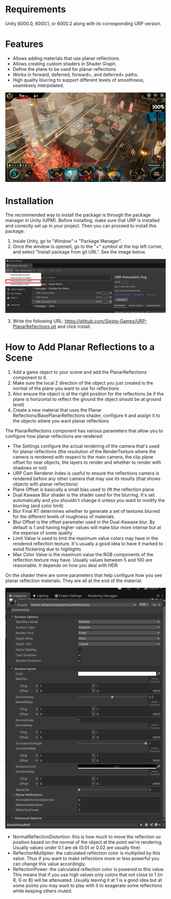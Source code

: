 # Requirements

Unity 6000.0, 6000.1, or 6000.2 along with its corresponding URP version.

# Features

* Allows adding materials that use planar reflections.
* Allows creating custom shaders in Shader Graph.
* Define the plane to be used for planar reflections
* Works in forward, deferred, forward+, and deferred+ paths.
* High quality blurring to support different levels of smoothness, seamlessly interpolated.

![Throneroom01](https://github.com/Siesta-Games/ReadmeImages/blob/main/URP-PlanarReflections/Throneroom01.jpg)

# Installation

The recommended way to install the package is through the package manager in Unity (UPM).
Before installing, make sure that URP is installed and correctly set up in your project.
Then you can proceed to install this package:

1. Inside Unity, go to "Window"-> "Package Manager".
2. Once the window is opened, go to the "+" symbol at the top left corner, and select "Install package from git URL". See the image below.

![Install](https://github.com/CristianQiu/Unity-Packages-Gifs/blob/main/URP-Volumetric-Light/UPM1.jpg)

3. Write the following URL: https://github.com/Siesta-Games/URP-PlanarReflections.git and click install.

# How to Add Planar Reflections to a Scene

1. Add a game object to your scene and add the PlanarReflections component to it.
2. Make sure the local Z direction of the object you just created is the normal of the plane you want to use for reflections
3. Also ensure the object is at the right position for the reflections (ie if the plane is horizontal to reflect the ground the object should be at ground level)
4. Create a new material that uses the Planar Reflections/BasePlanarReflections shader, configure it and assign it to the objects where you want planar reflections

The PlanarReflections component has various parameters that allow you to configure how planar reflections are rendered:

* The Settings configure the actual rendering of the camera that's used for planar reflections (the resolution of the RenderTexture where the camera is rendered with respect to the main camera, the clip plane offset for near objects, the layers to render and whether to render with shadows or not)
* URP Cam Renderer Index is useful to ensure the reflections camera is rendered before any other camera that may use its results (that shows objects with planar reflections)
* Plane Offset is basically a small bias used to lift the reflection plane
* Dual Kawase Blur shader is the shader used for the blurring. It's set automatically and you shouldn't change it unless you want to modify the blurring (and color limit)
* Blur Final RT determines whether to generate a set of textures blurred for the different levels of roughness of materials
* Blur Offset is the offset parameter used in the Dual-Kawase blur. By default is 1 and having higher values will make blur more intense but at the expense of some quality
* Limit Value is used to limit the maximum value colors may have in the rendered reflection texture. It's usually a good idea to have it marked to avoid flickering due to highlights
* Max Color Value is the maximum value the RGB components of the reflection texture may have. Usually values between 5 and 100 are reasonable. It depends on how you deal with HDR

On the shader there are some parameters that help configure how you see planar reflection materials. They are all at the end of the material:

![MaterialParameters](https://github.com/Siesta-Games/ReadmeImages/blob/main/URP-PlanarReflections/ShaderParameters.png)

* NormalReflectionDistortion: this is how much to move the reflection uv position based on the normal of the object at the point we're rendering. Usually values under 0.1 are ok (0.01 or 0.02 are usually fine)
* ReflectionMultiplier: the calculated reflection color is multiplied by this value. Thus if you want to make reflections more or less powerful you can change this value accordingly.
* ReflectionPower: the calculated reflection color is powered to this value. This means that if you use high values only colors that not close to 1 (in R, G or B) will be attenuated. Usually leaving it at 1 is a good idea but at some points you may want to play with it to exagerate some reflections while keeping others muted.


